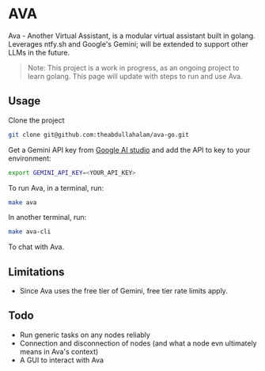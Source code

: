 # AVA
Ava - Another Virtual Assistant, is a modular virtual assistant built in golang. Leverages ntfy.sh and Google's Gemini; will be extended to support other LLMs in the future.

> Note:
> This project is a work in progress, as an ongoing project to learn golang. This page will update with steps to run and use Ava.

## Usage

Clone the project
```bash
git clone git@github.com:theabdullahalam/ava-go.git
```

Get a Gemini API key from [Google AI studio](https://aistudio.google.com/app/apikey?pli=1) and add the API to key to your environment:
```bash
export GEMINI_API_KEY=<YOUR_API_KEY>
```

To run Ava, in a terminal, run:
```bash
make ava
```

In another terminal, run:
```bash
make ava-cli
```
To chat with Ava.


## Limitations
- Since Ava uses the free tier of Gemini, free tier rate limits apply.

## Todo
- Run generic tasks on any nodes reliably
- Connection and disconnection of nodes (and what a node evn ultimately means in Ava's context)
- A GUI to interact with Ava
